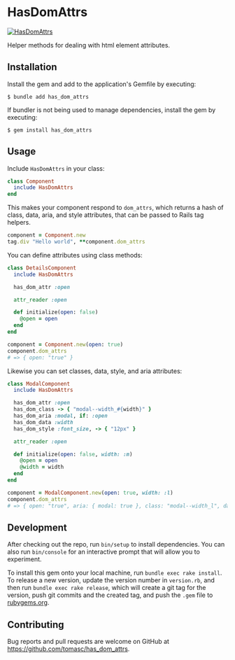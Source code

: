 # HasDomAttrs

[![HasDomAttrs](https://github.com/tomasc/has_dom_attrs/actions/workflows/ruby.yml/badge.svg)](https://github.com/tomasc/has_dom_attrs/actions/workflows/ruby.yml)

Helper methods for dealing with html element attributes.

## Installation

Install the gem and add to the application's Gemfile by executing:

    $ bundle add has_dom_attrs

If bundler is not being used to manage dependencies, install the gem by executing:

    $ gem install has_dom_attrs

## Usage

Include `HasDomAttrs` in your class:

```ruby
class Component
  include HasDomAttrs
end
```

This makes your component respond to `dom_attrs`, which returns a hash of class, data,
aria, and style attributes, that can be passed to Rails tag helpers.

```ruby
component = Component.new
tag.div "Hello world", **component.dom_attrs
```

You can define attributes using class methods:

```ruby
class DetailsComponent
  include HasDomAttrs

  has_dom_attr :open

  attr_reader :open

  def initialize(open: false)
    @open = open
  end
end
```

```ruby
component = Component.new(open: true)
component.dom_attrs
# => { open: "true" }
```

Likewise you can set classes, data, style, and aria attributes:

```ruby
class ModalComponent
  include HasDomAttrs

  has_dom_attr :open
  has_dom_class -> { "modal--width_#{width}" }
  has_dom_aria :modal, if: :open
  has_dom_data :width
  has_dom_style :font_size, -> { "12px" }

  attr_reader :open

  def initialize(open: false, width: :m)
    @open = open
    @width = width
  end
end
```

```ruby
component = ModalComponent.new(open: true, width: :l)
component.dom_attrs
# => { open: "true", aria: { modal: true }, class: "modal--width_l", data: { width: "l" }, style: "font-size: 12px; }
```

## Development

After checking out the repo, run `bin/setup` to install dependencies. You can also run `bin/console` for an interactive prompt that will allow you to experiment.

To install this gem onto your local machine, run `bundle exec rake install`. To release a new version, update the version number in `version.rb`, and then run `bundle exec rake release`, which will create a git tag for the version, push git commits and the created tag, and push the `.gem` file to [rubygems.org](https://rubygems.org).

## Contributing

Bug reports and pull requests are welcome on GitHub at https://github.com/tomasc/has_dom_attrs.
